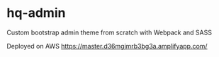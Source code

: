 # hq-admin

Custom bootstrap admin theme from scratch with Webpack and SASS

Deployed on AWS
https://master.d36mgjmrb3bg3a.amplifyapp.com/
